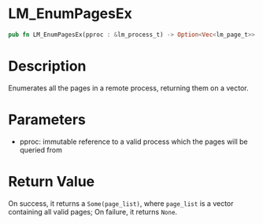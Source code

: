 # LM_EnumPagesEx

```rust
pub fn LM_EnumPagesEx(pproc : &lm_process_t) -> Option<Vec<lm_page_t>>
```

# Description

Enumerates all the pages in a remote process, returning them on a vector.

# Parameters

- pproc: immutable reference to a valid process which the pages will be queried from

# Return Value

On success, it returns a `Some(page_list)`, where `page_list` is a vector containing all valid pages; On failure, it returns `None`.

